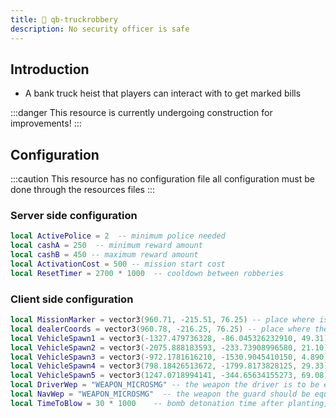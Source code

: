 ```yaml
---
title: 🔫 qb-truckrobbery
description: No security officer is safe
---
```


## Introduction

* A bank truck heist that players can interact with to get marked bills

:::danger
This resource is currently undergoing construction for improvements!
:::

## Configuration

:::caution
This resource has no configuration file all configuration must be done through the resources files
:::

### Server side configuration

```lua
local ActivePolice = 2  -- minimum police needed
local cashA = 250  -- minimum reward amount
local cashB = 450 -- maximum reward amount
local ActivationCost = 500 -- mission start cost
local ResetTimer = 2700 * 1000  -- cooldown between robberies
```

### Client side configuration

```lua
local MissionMarker = vector3(960.71, -215.51, 76.25) -- place where is the marker with the mission
local dealerCoords = vector3(960.78, -216.25, 76.25) -- place where the NPC dealer stands
local VehicleSpawn1 = vector3(-1327.479736328, -86.045326232910, 49.31)  -- random vehicle spawn points
local VehicleSpawn2 = vector3(-2075.888183593, -233.73908996580, 21.10)
local VehicleSpawn3 = vector3(-972.1781616210, -1530.9045410150, 4.890)
local VehicleSpawn4 = vector3(798.18426513672, -1799.8173828125, 29.33)
local VehicleSpawn5 = vector3(1247.0718994141, -344.65634155273, 69.08)
local DriverWep = "WEAPON_MICROSMG" -- the weapon the driver is to be equipped with
local NavWep = "WEAPON_MICROSMG"  -- the weapon the guard should be equipped with
local TimeToBlow = 30 * 1000 	-- bomb detonation time after planting, default 20 seconds
```

